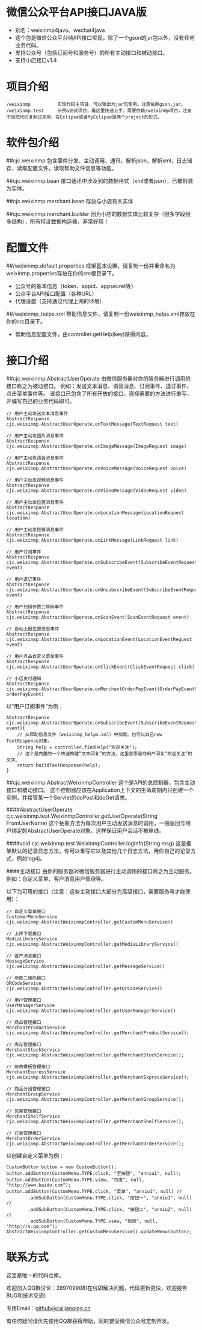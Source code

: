 微信公众平台API接口JAVA版
=============
  - 别名：weixinmp4java、wechat4java
  - 这个包是微信公众平台纯API接口实现，除了一个gson的jar包以外，没有任何业务代码。
  - 支持公众号（包括订阅号和服务号）的所有主动接口和被动接口。
  - 支持小店接口v1.4


项目介绍
=============
    /weixinmp          实现代码主项目，可以输出为jar包使用。注意依赖gson.jar。
    /weixinmp.test     示例&测试项目，看这里快速上手。需要依赖/weixinmp项目，注意不是把代码复制过来用，在Eclipse或者MyEclipse是两个project的形式。

软件包介绍
=============
##cjc.weixinmp
包含事件分发、主动调用、通讯，解析json，解析xml，日志储存，读取配置文件，读取帮助文件信息等功能。

##cjc.weixinmp.bean
接口通讯中涉及到的数据格式（xml或者json），已被封装为实体。

##cjc.weixinmp.merchant.bean
存放与小店有关实体

##cjc.weixinmp.merchant.builder
因为小店的数据实体比较复杂（很多字段很多结构），所有特设数据构造器，非常好用！

配置文件
=============
##/weixinmp.default.properties
框架基本设置，请复制一份并重命名为weixinmp.properties存放在你的src根目录下。
  - 公众号的基本信息（token、appid、appsecret等）
  - 公众平台API接口配置（各种URL）
  - 代理设置（支持通过代理上网的环境）

##/weixinmp_helps.xml
帮助信息文件，请复制一份weixinmp_helps.xml存放在你的src目录下。
  - 帮助信息配置文件，由controller.getHelp(key)获得内容。

接口介绍
=============

##cjc.weixinmp.AbstractUserOperate
由微信服务器对你的服务器进行调用的接口称之为被动接口。
例如：发送文本消息、语音消息、订阅事件、退订事件、点击菜单事件等。
该接口已包含了所有开放的接口，选择需要的方法进行重写，并编写自己的业务代码即可。

    // 用户主动发送文本消息事件
    AbstractResponse cjc.weixinmp.AbstractUserOperate.onTextMessage(TextRequest text) 
    
    // 用户主动发图片消息事件
    AbstractResponse cjc.weixinmp.AbstractUserOperate.onImageMessage(ImageRequest image)
    
    // 用户主动发语音消息事件
    AbstractResponse cjc.weixinmp.AbstractUserOperate.onVoiceMessage(VoiceRequest voice)
    
    // 用户主动发视频消息事件
    AbstractResponse cjc.weixinmp.AbstractUserOperate.onVideoMessage(VideoRequest video)
    
    // 用户主动发位置消息事件
    AbstractResponse cjc.weixinmp.AbstractUserOperate.onLocationMessage(LocationRequest location)
    
    // 用户主动发链接消息事件
    AbstractResponse cjc.weixinmp.AbstractUserOperate.onLinkMessage(LinkRequest link) 
    
    // 用户订阅事件
    AbstractResponse cjc.weixinmp.AbstractUserOperate.onSubscribeEvent(SubscribeEventRequest event)
    
    // 用户退订事件
    AbstractResponse cjc.weixinmp.AbstractUserOperate.onUnsubscribeEvent(SubscribeEventRequest event)
    
    // 用户扫描参数二维码事件
    AbstractResponse cjc.weixinmp.AbstractUserOperate.onScanEvent(ScanEventRequest event) 
    
    // 自动上报位置信息事件
    AbstractResponse cjc.weixinmp.AbstractUserOperate.onLocationEvent(LocationEventRequest event) 
    
    // 用户点击自定义菜单事件
    AbstractResponse cjc.weixinmp.AbstractUserOperate.onClickEvent(ClickEventRequest click) 
    
    // 小店支付通知
    AbstractResponse cjc.weixinmp.AbstractUserOperate.onMerchantOrderPayEvent(OrderPayEventRequest orderPayEvent) 
    
以“用户订阅事件”为例：

    AbstractResponse cjc.weixinmp.AbstractUserOperate.onSubscribeEvent(SubscribeEventRequest event){
        // 从帮助信息文件（weixinmp_helps.xml）中加载。也可以自己new TextResponse对象。
        String help = controller.findHelp("欢迎关注"); 
        // 这个是内置的一个快速构建“文本回复”的方法，这里意思是向用户回复“欢迎关注”的文字。
        return buildTextResponse(help); 
    }

##cjc.weixinmp.AbstractWeixinmpController
这个是API的总控制器，包含主动接口和被动接口。
这个控制器应该在Application上下文的生命周期内只创建一个实例，并接管某一个Servlet的doPost和doGet请求。

####AbstractUserOperate cjc.weixinmp.test.WeixinmpController.getUserOperate(String FromUserName)
这个抽象方法为每次用户主动发送消息时调用，一般返回与用户绑定的AbstractUserOperate对象，这样保证用户会话不被串线。

####void cjc.weixinmp.test.WeixinmpController.logInfo(String msg)
这是框架默认的记录日志方法，你可以重写它以及其他几个日志方法，用你自己的记录方式，例如log4j。

####主动接口
由你的服务器对微信服务器进行主动调用的接口称之为主动服务。
例如：自定义菜单、客户消息用户管理等。

以下为可用的接口（注意：这些主动接口大部分为高级接口，需要服务号才能使用）：

    // 自定义菜单接口
    CustomerMenuService cjc.weixinmp.AbstractWeixinmpController.getCustomMenuService()
    
    // 上传下载接口
    MediaLibraryService cjc.weixinmp.AbstractWeixinmpController.getMediaLibraryService()
    
    // 客户消息接口
    MessageService cjc.weixinmp.AbstractWeixinmpController.getMessageService()
    
    // 参数二维码接口
    QRCodeService cjc.weixinmp.AbstractWeixinmpController.getQrCodeService()
    
    // 用户管理接口
    UserManagerService cjc.weixinmp.AbstractWeixinmpController.getUserManagerService()

    // 商品管理接口
    MerchantProductService cjc.weixinmp.AbstractWeixinmpController.getMerchantProductService();

    // 库存管理接口
    MerchantStockService cjc.weixinmp.AbstractWeixinmpController.getMerchantStockService();

    // 邮费模板管理接口 
    MerchantExpressService cjc.weixinmp.AbstractWeixinmpController.getMerchantExpressService();

    // 商品分组管理接口 
    MerchantGroupService cjc.weixinmp.AbstractWeixinmpController.getMerchantGroupService();

    // 货架管理接口
    MerchantShelfService cjc.weixinmp.AbstractWeixinmpController.getMerchantShelfService();

    // 订单管理接口
    MerchantOrderService cjc.weixinmp.AbstractWeixinmpController.getMerchantOrderService();


以创建自定义菜单为例：

    CustomButton button = new CustomButton();
    button.addButton(CustomMenu.TYPE.click, "空按钮", "anniu1", null);
    button.addButton(CustomMenu.TYPE.view, "百度", null, "http://www.baidu.com");
    button.addButton(CustomMenu.TYPE.click, "菜单", "anniu1", null) //
            .addSubButton(CustomMenu.TYPE.click, "按钮一", "anniu1", null) //
            .addSubButton(CustomMenu.TYPE.click, "按钮二", "anniu2", null) //
            .addSubButton(CustomMenu.TYPE.view, "视频", null, "http://v.qq.com");
    AbstractWeixinmpController.getCustomMenuService().updateMenu(button);


联系方式
==========================================
这里是唯一的代码仓库。

欢迎加入QQ群讨论：289709908(在线即解决问题，代码更新更快，欢迎报告BUG和技术交流)

专用Email：github@caijianqing.cn

有任何疑问请优先使用QQ群获得帮助，同时接受微信公众号定制开发。



